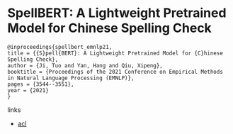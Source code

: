 # SpellBERT: A Lightweight Pretrained Model for Chinese Spelling Check

```
@inproceedings{spellbert_emnlp21,
title = {{S}pell{BERT}: A Lightweight Pretrained Model for {C}hinese Spelling Check},
author = {Ji, Tuo and Yan, Hang and Qiu, Xipeng},
booktitle = {Proceedings of the 2021 Conference on Empirical Methods in Natural Language Processing (EMNLP)},
pages = {3544--3551},
year = {2021}
}
```

links
- [acl](https://aclanthology.org/2021.emnlp-main.287)
